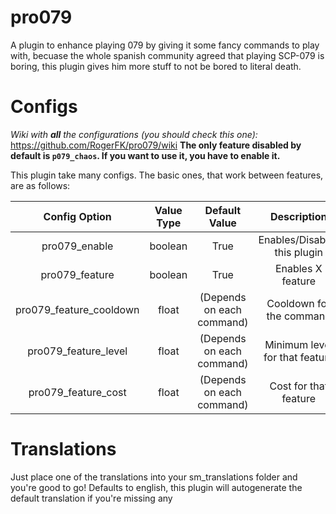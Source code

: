 # pro079
A plugin to enhance playing 079 by giving it some fancy commands to play with, becuase the whole spanish community agreed that playing SCP-079 is boring, this plugin gives him more stuff to not be bored to literal death.

# Configs

*Wiki with **all** the configurations (you should check this one):* https://github.com/RogerFK/pro079/wiki
**The only feature disabled by default is `p079_chaos`. If you want to use it, you have to enable it.**

This plugin take many configs. The basic ones, that work between features, are as follows:

| Config Option | Value Type | Default Value | Description |
|:-----------------------:|:----------:|:-------------------------:|:------------------------------:|
| pro079_enable | boolean | True | Enables/Disables this plugin |
| pro079_feature | boolean | True | Enables X feature |
| pro079_feature_cooldown | float | (Depends on each command) | Cooldown for the command |
| pro079_feature_level | float | (Depends on each command) | Minimum level for that feature |
| pro079_feature_cost | float | (Depends on each command) | Cost for that feature |

# Translations
Just place one of the translations into your sm_translations folder and you're good to go! Defaults to english, this plugin will autogenerate the default translation if you're missing any
